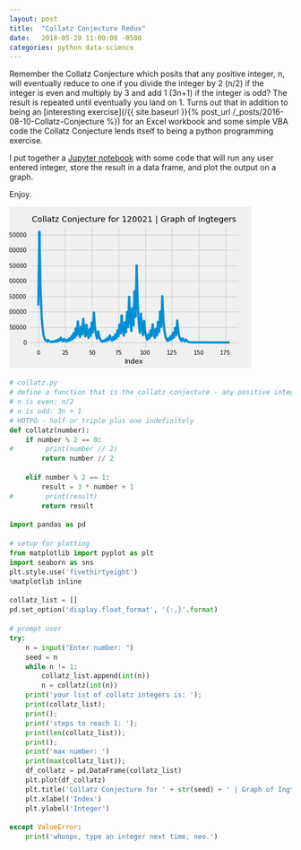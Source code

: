 ```yaml
---
layout: post
title:  "Collatz Conjecture Redux"
date:   2018-05-29 11:00:00 -0500
categories: python data-science
---
```


Remember the Collatz Conjecture which posits that any positive integer, n, will eventually reduce to one if you divide the integer by 2 (n/2) if the integer is even and multiply by 3 and add 1 (3n+1) if the integer is odd? The result is repeated until eventually you land on 1. Turns out that in addition to being an [interesting exercise](/{{ site.baseurl }}{% post_url /_posts/2016-08-10-Collatz-Conjecture %}) for an Excel workbook and some simple VBA code the Collatz Conjecture lends itself to being a python programming exercise.

I put together a [Jupyter notebook](/files/collatz-conjecture.ipynb) with some code that will run any user entered integer, store the result in a data frame, and plot the output on a graph.

Enjoy.

![collatz-conjecture-graph-120021](/img/collatz-conjecture.png)

```py
# collatz.py
# define a function that is the collatz conjecture - any positive integer will eventually reach 1
# n is even: n/2
# n is odd: 3n + 1
# HOTPO - half or triple plus one indefinitely
def collatz(number):
    if number % 2 == 0:
#        print(number // 2)
        return number // 2

    elif number % 2 == 1:
        result = 3 * number + 1
#        print(result)
        return result

import pandas as pd

# setup for plotting
from matplotlib import pyplot as plt
import seaborn as sns
plt.style.use('fivethirtyeight')
%matplotlib inline

collatz_list = []
pd.set_option('display.float_format', '{:,}'.format)

# prompt user
try:
    n = input("Enter number: ")
    seed = n
    while n != 1:
        collatz_list.append(int(n))
        n = collatz(int(n))
    print('your list of collatz integers is: ');
    print(collatz_list);
    print();
    print('steps to reach 1: ');
    print(len(collatz_list));    
    print();
    print('max number: ')
    print(max(collatz_list));
    df_collatz = pd.DataFrame(collatz_list)
    plt.plot(df_collatz)
    plt.title('Collatz Conjecture for ' + str(seed) + ' | Graph of Ingtegers', y=1.01)
    plt.xlabel('Index')
    plt.ylabel('Integer')
    
except ValueError:
    print('whoops, type an integer next time, neo.')
```
